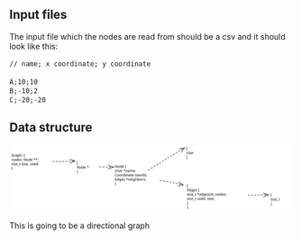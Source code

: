 ## Input files

The input file which the nodes are read from should be a csv and it should look like this:

```
// name; x coordinate; y coordinate

A;10;10
B;-10;2
C;-20;-20
```

## Data structure

![Data structure](./data_structure.svg)

This is going to be a directional graph
